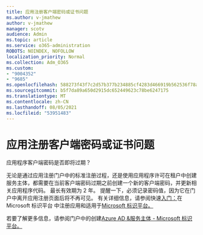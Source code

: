 ```yaml
---
title: 应用注册客户端密码或证书问题
ms.author: v-jmathew
author: v-jmathew
manager: scotv
audience: Admin
ms.topic: article
ms.service: o365-administration
ROBOTS: NOINDEX, NOFOLLOW
localization_priority: Normal
ms.collection: Adm_O365
ms.custom:
- "9004352"
- "9685"
ms.openlocfilehash: 588273f43f7c2d57b377b234885cf4283d466919b562536f78a64356422f9f9f
ms.sourcegitcommit: b5f7da89a650d2915dc652449623c78be6247175
ms.translationtype: MT
ms.contentlocale: zh-CN
ms.lasthandoff: 08/05/2021
ms.locfileid: "53951483"
---
```

# <a name="app-registration-client-secret-or-certificate-issues"></a>应用注册客户端密码或证书问题

应用程序客户端密码是否即将过期？

无论是通过应用注册门户中的标准注册过程，还是使用应用程序许可在租户中创建服务主体，都需要在当前客户端密码过期之前创建一个新的客户端密码，并更新相关应用程序代码。 最长有效期为 2 年。 提醒一下，必须记录密码值，因为它在门户中离开应用注册页面后将不再可见。 有关详细信息，请参阅快速[入门：](https://docs.microsoft.com/azure/active-directory/develop/quickstart-register-app)在 Microsoft 标识平台 中注册应用和适用于[Microsoft 标识平台。](https://docs.microsoft.com/azure/active-directory/develop/identity-platform-integration-checklist#security)

若要了解更多信息，请参阅门户中的创建[Azure AD &服务主体 - Microsoft 标识平台。](https://docs.microsoft.com/azure/active-directory/develop/howto-create-service-principal-portal)
